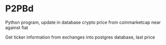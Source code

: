 # P2PBd

Python program, update in database crypto price from coinmarketcap near against fiat

Get ticker information from exchanges into postgres database, last price